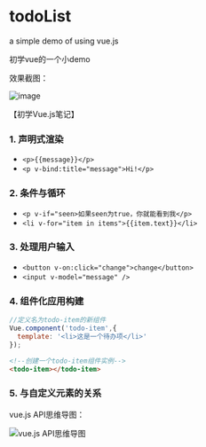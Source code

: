 # todoList
a simple demo of using vue.js

初学vue的一个小demo

效果截图：

![image](https://github.com/oSHYo/todoList/blob/master/img/xiaoguotu.png)

【初学Vue.js笔记】
### 1. 声明式渲染
- `<p>{{message}}</p>`
- `<p v-bind:title="message">Hi!</p>`
### 2. 条件与循环
- `<p v-if="seen>如果seen为true，你就能看到我</p>`
- `<li v-for="item in items">{{item.text}}</li>`
### 3. 处理用户输入
- `<button v-on:click="change">change</button>`
- `<input v-model="message" />`
### 4. 组件化应用构建
```javascript
//定义名为todo-item的新组件
Vue.component('todo-item',{
  template: '<li>这是一个待办项</li>'
});
```
```html
<!--创建一个todo-item组件实例-->
<todo-item></todo-item>
```
### 5. 与自定义元素的关系

vue.js API思维导图：

![vue.js API思维导图](https://github.com/oSHYo/todoList/blob/master/img/API.png)
